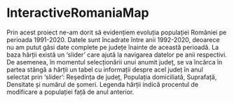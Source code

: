 # InteractiveRomaniaMap

Prin acest proiect ne-am dorit să evidențiem evoluția populației României pe perioada 1991-2020.
Datele sunt încadrate între anii 1992-2020, deoarece nu am putut găsi date complete pe județe înainte de această perioadă.
La baza hărții există un ‘slider’ care ajută la navigarea datelor pe anii respectivi.
De asemenea, în momentul selecționării unui anumit județ, se va încărca în partea stângă a hărții un tabel cu informații despre acel județ în anul selectat prin ‘slider’: Reședința de județ, Populația domiciliată, Suprafață, Densitate și numărul de șomeri.
Legenda hărții indică procentul de modificare a populației față de anul anterior.
